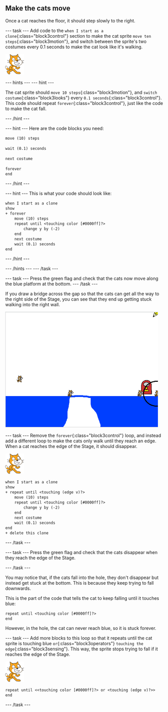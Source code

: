 ## Make the cats move

Once a cat reaches the floor, it should step slowly to the right.

--- task ---
Add code to the `when I start as a clone`{:class="block3control"} section to make the cat sprite `move ten steps`{:class="block3motion"}, and switch between the sprite's two costumes every 0.1 seconds to make the cat look like it's walking.

![Cat sprite](images/cat-sprite.png)

--- hints ---
--- hint ---

The cat sprite should `move 10 steps`{:class="block3motion"}, and `switch costume`{:class="block3looks"} every `0.1 seconds`{:class="block3control"}. This code should repeat `forever`{:class="block3control"}, just like the code to make the cat fall.

--- /hint ---

--- hint ---
Here are the code blocks you need:

```blocks3
move (10) steps

wait (0.1) seconds

next costume

forever
end
```
--- /hint ---

--- hint ---
This is what your code should look like:

```blocks3
when I start as a clone
show
+ forever
    move (10) steps
    repeat until <touching color [#0000ff]?>
        change y by (-2)
    end
    next costume
    wait (0.1) seconds
end
```

--- /hint ---

--- /hints ---
--- /task ---

--- task ---
Press the green flag and check that the cats now move along the blue platform at the bottom.
--- /task ---

If you draw a bridge across the gap so that the cats can get all the way to the right side of the Stage, you can see that they end up getting stuck walking into the right wall.

![Flailing cats at the edge](images/flailing-at-edge.png)

--- task ---
Remove the `forever`{:class="block3control"} loop, and instead add a different loop to make the cats only walk until they reach an edge. When a cat reaches the edge of the Stage, it should disappear.

![Cat sprite](images/cat-sprite.png)

```blocks3
when I start as a clone
show
+ repeat until <touching (edge v)?>
    move (10) steps
    repeat until <touching color [#0000ff]?>
        change y by (-2)
    end
    next costume
    wait (0.1) seconds
end
+ delete this clone
```

--- /task ---

--- task ---
Press the green flag and check that the cats disappear when they reach the edge of the Stage.

--- /task ---

You may notice that, if the cats fall into the hole, they don't disappear but instead get stuck at the bottom. This is because they keep trying to fall downwards.

This is the part of the code that tells the cat to keep falling until it touches blue:

```blocks3
repeat until <touching color [#0000ff]?>
end
```

However, in the hole, the cat can never reach blue, so it is stuck forever.

--- task ---
Add more blocks to this loop so that it repeats until the cat sprite is touching blue `or`{:class="block3operators"} `touching the edge`{:class="block3sensing"}. This way, the sprite stops trying to fall if it reaches the edge of the Stage.

![Cat sprite](images/cat-sprite.png)

```blocks3
repeat until <<touching color [#0000ff]?> or <touching (edge v)?>>
end
```
--- /task ---
